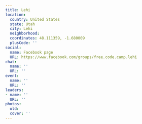 ```yaml
---
title: Lehi
location:
  country: United States
  state: Utah
  city: Lehi
  neighborhood: 
  coordinates: 48.111359, -1.680009
  plusCode: ''
social:
  name: Facebook page
  URL: https://www.facebook.com/groups/free.code.camp.lehi
chat:
  name: ''
  URL: ''
event:
  name: ''
  URL: ''
leaders:
- name: ''
  URL: ''
photos:
  old: 
  cover: ''
---
```

